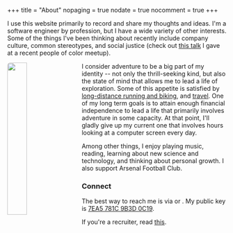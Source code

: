 +++
title = "About"
nopaging = true
nodate = true
nocomment = true
+++

I use this website primarily to record and share my thoughts and ideas. I'm a software engineer by profession, but I have a wide variety of other interests. Some of the things I've been thinking about recently include company culture, common stereotypes, and social justice (check out [this talk](http://nishanttotla.github.io/earth-tones-talk/#/) I gave at a recent people of color meetup).

<img data-action="zoom" src="/images/cinderella_half.jpg" style="width:30%; float: left; margin-right: 20px; margin-bottom: 15px; border-radius: 6px;"></img>

I consider adventure to be a big part of my identity -- not only the thrill-seeking kind, but also the state of mind that allows me to lead a life of exploration. Some of this appetite is satisfied by [long-distance running and biking](https://www.strava.com/athletes/2749248), and [travel](/places). One of my long term goals is to attain enough financial independence to lead a life that primarily involves adventure in some capacity. At that point, I'll gladly give up my current one that involves hours looking at a computer screen every day.

Among other things, I enjoy playing music, reading, learning about new science and technology, and thinking about personal growth. I also support Arsenal Football Club.

### Connect

The best way to reach me is via <a title="Email" href="mailto:nishanttotla@gmail.com"><i class="icon-gmail"></i></a> or <a title="Twitter" href="http://twitter.com/home?status=@nishanttotla"><i class="icon-twitter"></i></a>. My public key is [7EA5 781C 9B3D 0C19](https://keybase.io/nishanttotla).

If you're a recruiter, read [this](/recruiting).